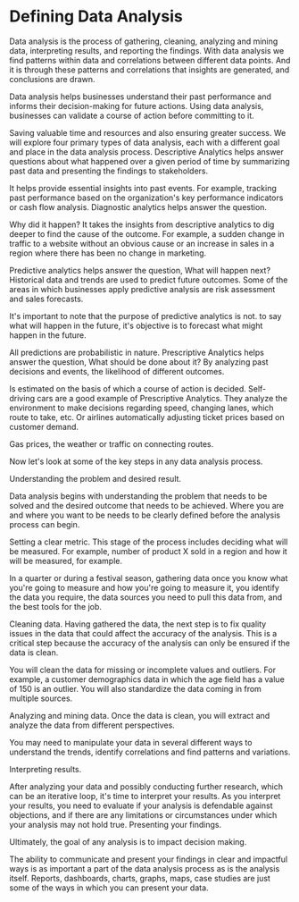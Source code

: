 # Defining Data Analysis

Data analysis is the process of gathering, cleaning, analyzing and mining data, interpreting results, and reporting the findings. With data analysis we find patterns within data and correlations between different data points. And it is through these patterns and correlations that insights are generated, and conclusions are drawn.

Data analysis helps businesses understand their past performance and informs their decision-making for future actions. Using data analysis, businesses can validate a course of action before committing to it.

Saving valuable time and resources and also ensuring greater success. We will explore four primary types of data analysis, each with a different goal and place in the data analysis process. Descriptive Analytics helps answer questions about what happened over a given period of time by summarizing past data and presenting the findings to stakeholders.

It helps provide essential insights into past events. For example, tracking past performance based on the organization's key performance indicators or cash flow analysis. Diagnostic analytics helps answer the question.

Why did it happen? It takes the insights from descriptive analytics to dig deeper to find the cause of the outcome. For example, a sudden change in traffic to a website without an obvious cause or an increase in sales in a region where there has been no change in marketing.

Predictive analytics helps answer the question, What will happen next? Historical data and trends are used to predict future outcomes. Some of the areas in which businesses apply predictive analysis are risk assessment and sales forecasts. 

It's important to note that the purpose of predictive analytics is not. to say what will happen in the future, it's objective is to forecast what might happen in the future.

All predictions are probabilistic in nature. Prescriptive Analytics helps answer the question, What should be done about it? By analyzing past decisions and events, the likelihood of different outcomes.

Is estimated on the basis of which a course of action is decided. Self-driving cars are a good example of Prescriptive Analytics. They analyze the environment to make decisions regarding speed, changing lanes, which route to take, etc. Or airlines automatically adjusting ticket prices based on customer demand.

Gas prices, the weather or traffic on connecting routes.

Now let's look at some of the key steps in any data analysis process.

Understanding the problem and desired result.

Data analysis begins with understanding the problem that needs to be solved and the desired outcome that needs to be achieved. Where you are and where you want to be needs to be clearly defined before the analysis process can begin. 

Setting a clear metric. This stage of the process includes deciding what will be measured. For example, number of product X sold in a region and how it will be measured, for example.

In a quarter or during a festival season, gathering data once you know what you're going to measure and how you're going to measure it, you identify the data you require, the data sources you need to pull this data from, and the best tools for the job.

Cleaning data. Having gathered the data, the next step is to fix quality issues in the data that could affect the accuracy of the analysis. This is a critical step because the accuracy of the analysis can only be ensured if the data is clean. 

You will clean the data for missing or incomplete values and outliers. For example, a customer demographics data in which the age field has a value of 150 is an outlier. You will also standardize the data coming in from multiple sources. 

Analyzing and mining data. Once the data is clean, you will extract and analyze the data from different perspectives.

You may need to manipulate your data in several different ways to understand the trends, identify correlations and find patterns and variations.

Interpreting results.

After analyzing your data and possibly conducting further research, which can be an iterative loop, it's time to interpret your results. As you interpret your results, you need to evaluate if your analysis is defendable against objections, and if there are any limitations or circumstances under which your analysis may not hold true. Presenting your findings. 

Ultimately, the goal of any analysis is to impact decision making.

The ability to communicate and present your findings in clear and impactful ways is as important a part of the data analysis process as is the analysis itself. Reports, dashboards, charts, graphs, maps, case studies are just some of the ways in which you can present your data.